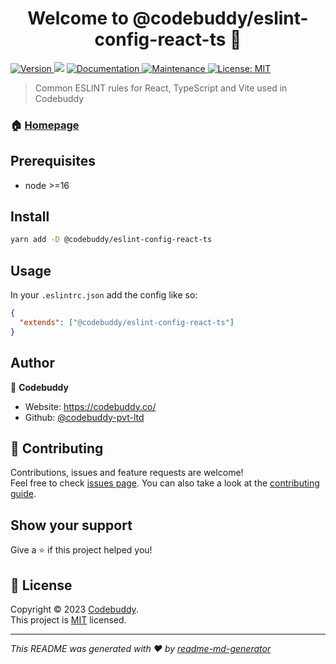<h1 align="center">Welcome to @codebuddy/eslint-config-react-ts 👋</h1>
<p>
  <a href="https://www.npmjs.com/package/@codebuddy/eslint-config-react-ts" target="_blank">
    <img alt="Version" src="https://img.shields.io/npm/v/@codebuddy/eslint-config-react-ts.svg">
  </a>
  <img src="https://img.shields.io/badge/node-%3E%3D16-blue.svg" />
  <a href="https://github.com/codebuddy-pvt-ltd/eslint-configs#readme" target="_blank">
    <img alt="Documentation" src="https://img.shields.io/badge/documentation-yes-brightgreen.svg" />
  </a>
  <a href="https://github.com/codebuddy-pvt-ltd/eslint-configs/graphs/commit-activity" target="_blank">
    <img alt="Maintenance" src="https://img.shields.io/badge/Maintained%3F-yes-green.svg" />
  </a>
  <a href="https://github.com/codebuddy-pvt-ltd/eslint-configs/blob/main/LICENSE" target="_blank">
    <img alt="License: MIT" src="https://img.shields.io/badge/license-MIT-yellow.svg" />
  </a>
</p>

> Common ESLINT rules for React, TypeScript and Vite used in Codebuddy

### 🏠 [Homepage](https://github.com/codebuddy-pvt-ltd/eslint-configs.git#README)

## Prerequisites

- node >=16

## Install

```sh
yarn add -D @codebuddy/eslint-config-react-ts
```

## Usage

In your `.eslintrc.json` add the config like so:

```json
{
  "extends": ["@codebuddy/eslint-config-react-ts"]
}
```

## Author

👤 **Codebuddy**

- Website: https://codebuddy.co/
- Github: [@codebuddy-pvt-ltd](https://github.com/codebuddy-pvt-ltd)

## 🤝 Contributing

Contributions, issues and feature requests are welcome!<br />Feel free to check [issues page](https://github.com/codebuddy-pvt-ltd/eslint-configs.git/issues). You can also take a look at the [contributing guide](https://github.com/codebuddy-pvt-ltd/eslint-configs/blob/main/CONTRIBUTING.md).

## Show your support

Give a ⭐️ if this project helped you!

## 📝 License

Copyright © 2023 [Codebuddy](https://github.com/codebuddy-pvt-ltd).<br />
This project is [MIT](https://github.com/codebuddy-pvt-ltd/eslint-configs/blob/main/LICENSE) licensed.

---

_This README was generated with ❤️ by [readme-md-generator](https://github.com/kefranabg/readme-md-generator)_
